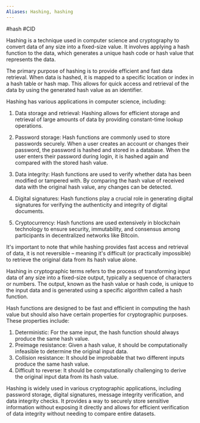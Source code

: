 ```yaml
---
Aliases: Hashing, hashing
---
```

#hash #CID

Hashing is a technique used in computer science and cryptography to convert data of any size into a fixed-size value. It involves applying a hash function to the data, which generates a unique hash code or hash value that represents the data. 

The primary purpose of hashing is to provide efficient and fast data retrieval. When data is hashed, it is mapped to a specific location or index in a hash table or hash map. This allows for quick access and retrieval of the data by using the generated hash value as an identifier.

Hashing has various applications in computer science, including:

1. Data storage and retrieval: Hashing allows for efficient storage and retrieval of large amounts of data by providing constant-time lookup operations.

2. Password storage: Hash functions are commonly used to store passwords securely. When a user creates an account or changes their password, the password is hashed and stored in a database. When the user enters their password during login, it is hashed again and compared with the stored hash value.

3. Data integrity: Hash functions are used to verify whether data has been modified or tampered with. By comparing the hash value of received data with the original hash value, any changes can be detected.

4. Digital signatures: Hash functions play a crucial role in generating digital signatures for verifying the authenticity and integrity of digital documents.

5. Cryptocurrency: Hash functions are used extensively in blockchain technology to ensure security, immutability, and consensus among participants in decentralized networks like Bitcoin.

It's important to note that while hashing provides fast access and retrieval of data, it is not reversible – meaning it's difficult (or practically impossible) to retrieve the original data from its hash value alone.

Hashing in cryptographic terms refers to the process of transforming input data of any size into a fixed-size output, typically a sequence of characters or numbers. The output, known as the hash value or hash code, is unique to the input data and is generated using a specific algorithm called a hash function.

Hash functions are designed to be fast and efficient in computing the hash value but should also have certain properties for cryptographic purposes. These properties include:

1. Deterministic: For the same input, the hash function should always produce the same hash value.
2. Preimage resistance: Given a hash value, it should be computationally infeasible to determine the original input data.
3. Collision resistance: It should be improbable that two different inputs produce the same hash value.
4. Difficult to reverse: It should be computationally challenging to derive the original input data from its hash value.

Hashing is widely used in various cryptographic applications, including password storage, digital signatures, message integrity verification, and data integrity checks. It provides a way to securely store sensitive information without exposing it directly and allows for efficient verification of data integrity without needing to compare entire datasets.